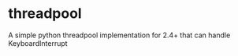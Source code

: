 threadpool
==========

A simple python threadpool implementation for 2.4+ that can handle KeyboardInterrupt
